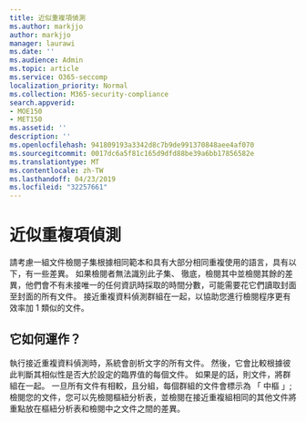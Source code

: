 ```yaml
---
title: 近似重複項偵測
ms.author: markjjo
author: markjjo
manager: laurawi
ms.date: ''
ms.audience: Admin
ms.topic: article
ms.service: O365-seccomp
localization_priority: Normal
ms.collection: M365-security-compliance
search.appverid:
- MOE150
- MET150
ms.assetid: ''
description: ''
ms.openlocfilehash: 941809193a3342d8c7b9de991370848aee4af070
ms.sourcegitcommit: 0017dc6a5f81c165d9dfd88be39a6bb17856582e
ms.translationtype: MT
ms.contentlocale: zh-TW
ms.lasthandoff: 04/23/2019
ms.locfileid: "32257661"
---
```

# <a name="near-duplicate-detection"></a>近似重複項偵測

請考慮一組文件檢閱子集根據相同範本和具有大部分相同重複使用的語言，具有以下，有一些差異。 如果檢閱者無法識別此子集、 徹底，檢閱其中並檢閱其餘的差異，他們會不有未接唯一的任何資訊時採取的時間分數，可能需要花它們讀取封面至封面的所有文件。 接近重複資料偵測群組在一起，以協助您進行檢閱程序更有效率加 1 類似的文件。

## <a name="how-does-it-work"></a>它如何運作？

執行接近重複資料偵測時，系統會剖析文字的所有文件。 然後，它會比較根據彼此判斷其相似性是否大於設定的臨界值的每個文件。 如果是的話，則文件，將群組在一起。 一旦所有文件有相較，且分組，每個群組的文件會標示為 「 中樞 」;檢閱您的文件，您可以先檢閱樞紐分析表，並檢閱在接近重複組相同的其他文件將重點放在樞紐分析表和檢閱中之文件之間的差異。